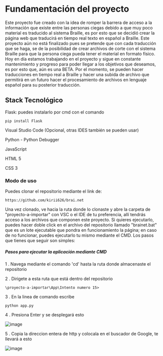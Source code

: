 # Fundamentación del proyecto
Este proyecto fue creado con la idea de romper la barrera de acceso a la información que existe entre las personas ciegas debido a que muy poco material es traducido al sistema Braille, es por esto que se decidió crear la página web que traducirá en tiempo real texto en español a Braille. Este proyecto aún no está finalizado pues se pretende que con cada traducción que se haga, se de la posibilidad de crear archivos de corte con el sistema Braille para que la persona ciega pueda tener el material en formato físico. Hoy en día estamos trabajando en el proyecto y sigue en constante mantenimiento y progreso para poder llegar a los objetivos que deseamos, es por esto que, aún es una BETA. Por el momento, se pueden hacer traducciones en tiempo real a Braille y hacer una subida de archivo que permitirá en un futuro hacer el procesamiento de archivos en lenguaje español para su posterior traducción. 

## Stack Tecnológico
Flask: puedes instalarlo por cmd con el comando 

    pip install Flask

Visual Studio Code (Opcional, otras IDES también se pueden usar)

Python - Python Debugger

JavaScript

HTML 5 

CSS 3


### Modo de uso
Puedes clonar el repositorio mediante el link de:

    https://github.com/kirii626/brai.net

Una vez clonado, ve hacia la ruta donde lo clonaste y abre la carpeta de "proyecto-a-importar" con VSC o el IDE de tu preferencia, allí tendrás acceso a los archivos que componen este proyecto. Si quieres ejecutarlo, puedes hacer doble click en el archivo  del repositorio llamado "brainet.bat" que es un lote ejecutable que pondra en funcionamiento la página; en caso de no funcionar, puedes ejecutarlo tu mismo mediante el CMD. Los pasos que tienes que seguir son simples: 

##### Pasos para ejecutar la aplicación mediante CMD 
1 . Navega mediante el comando 'cd' hasta la ruta donde almacenaste el repositorio

2 . Dirigete a esta ruta que está dentro del repositorio 

    \proyecto-a-importar\App\Intento numero 15>

3 . En la linea de comando escribe 

    python app.py

4 . Presiona Enter y se desplegará esto 

![image](https://github.com/user-attachments/assets/8a0204cd-05a5-4408-944d-82ae0a706406)

5 . Copia la direccion entera de http y colocala en el buscador de Google, te llevará a esto

![image](https://github.com/user-attachments/assets/b39469c3-c905-4433-86dd-f751bf71b4a9)




